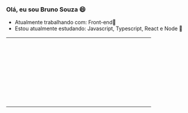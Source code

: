 ### Olá, eu sou Bruno Souza 😄
 - Atualmente trabalhando com: Front-end🎨
 - Estou atualmente estudando: Javascript, Typescript, React e Node 📖

<table width="100%">
  <tr>
    <td align="center">
      <a href="https://github.com/darkmoonsk">
        <img style="opacity: 0; transition: opacity 1s;" onload="this.style.opacity='1'" src="https://github-readme-stats-darkmoonsk.vercel.app/api?username=darkmoonsk&show_icons=true&theme=dracula&include_all_commits=true&count_private=true" height="180em" width="180em"/>
      </a>
    </td>
    <td align="center">
      <a href="https://github.com/darkmoonsk">
        <img style="opacity: 0; transition: opacity 1s;" onload="this.style.opacity='1'" src="https://github-readme-stats-darkmoonsk.vercel.app/api/top-langs/?username=darkmoonsk&layout=compact&langs_count=7&theme=dracula" height="180em" width="180em"/>
      </a>
    </td>
  </tr>
</table>

